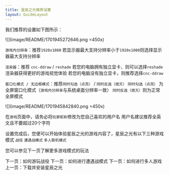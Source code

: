 ```yaml
---
title: 星辰之光推荐设置
layout: GuideLayout
---
```


我们推荐的设置如下图所示：

![](image/README/1701945272646.png =450x)

`游戏内分辨率`：推荐`1920x1080`
若显示器最大支持分辨率小于`1920x1080`则选择显示器最大支持分辨率

`渲染器`：推荐 `cnc-ddraw` / `reshade`
若您的电脑拥有独立显卡，则可以选择`reshade`渲染器获得更好的游戏视觉体验
若您的电脑没有独立显卡，则推荐选择`cnc-ddraw`

`窗口化模式 / 无边框模式`：推荐`同时勾选（点亮）` / `同时反选（熄灭）`
`同时勾选（点亮）` 为全屏窗口化模式（`游戏内分辨率`与系统桌面分辨率一致）
`同时反选（熄灭）`则为正常全屏模式

![](image/README/1701945842840.png =450x)

在`游戏`页面中，请务必将`玩家昵称`修改为您自己喜欢的用户名
用户名建议推荐全英文且不要超过20个字符

设置完成后，您便可以开始体验星辰之光的游戏内容了，星辰之光有以下三种游戏模式
`战役`
`遭遇战模式`
`多人联机模式`

您可以参见下一页了解更多游戏模式的玩法

<GuideButton to="/FAQ/QuickStart/PlayMission">下一页：如何游玩战役</GuideButton>
<GuideButton to="/FAQ/QuickStart/PlaySkirmish">下一页：如何进行遭遇战模式</GuideButton>
<GuideButton to="/FAQ/QuickStart/PlayOnline">下一页：如何进行多人游戏</GuideButton>
<GuideButton to="/FAQ/QuickStart/DownloadES">上一页：下载并安装星辰之光</GuideButton>
